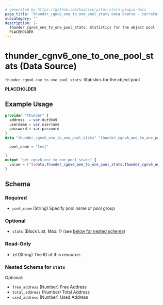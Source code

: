 ```yaml
---
# generated by https://github.com/hashicorp/terraform-plugin-docs
page_title: "thunder_cgnv6_one_to_one_pool_stats Data Source - terraform-provider-thunder"
subcategory: ""
description: |-
  thunder_cgnv6_one_to_one_pool_stats: Statistics for the object pool
  PLACEHOLDER
---
```


# thunder_cgnv6_one_to_one_pool_stats (Data Source)

`thunder_cgnv6_one_to_one_pool_stats`: Statistics for the object pool

__PLACEHOLDER__

## Example Usage

```terraform
provider "thunder" {
  address  = var.dut9049
  username = var.username
  password = var.password
}
data "thunder_cgnv6_one_to_one_pool_stats" "thunder_cgnv6_one_to_one_pool_stats" {

  pool_name = "test"

}
output "get_cgnv6_one_to_one_pool_stats" {
  value = ["${data.thunder_cgnv6_one_to_one_pool_stats.thunder_cgnv6_one_to_one_pool_stats}"]
}
```

<!-- schema generated by tfplugindocs -->
## Schema

### Required

- `pool_name` (String) Specify pool name or pool group

### Optional

- `stats` (Block List, Max: 1) (see [below for nested schema](#nestedblock--stats))

### Read-Only

- `id` (String) The ID of this resource.

<a id="nestedblock--stats"></a>
### Nested Schema for `stats`

Optional:

- `free_address` (Number) Free Address
- `total_address` (Number) Total Address
- `used_address` (Number) Used Address


